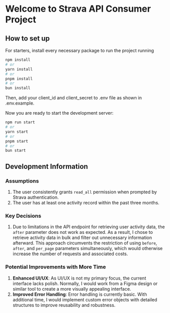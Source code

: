 # Welcome to Strava API Consumer Project

## How to set up

For starters, install every necessary package to run the project running

```bash
npm install
# or
yarn install
# or
pnpm install
# or
bun install
```

Then, add your client_id and client_secret to .env file as shown in .env.example.

Now you are ready to start the development server:

```bash
npm run start
# or
yarn start
# or
pnpm start
# or
bun start
```

## Development Information

### Assumptions

1. The user consistently grants `read_all` permission when prompted by Strava authentication.
2. The user has at least one activity record within the past three months.

### Key Decisions

1. Due to limitations in the API endpoint for retrieving user activity data, the `after` parameter does not work as expected. As a result, I chose to retrieve activity data in bulk and filter out unnecessary information afterward. This approach circumvents the restriction of using `before`, `after`, and `per_page` parameters simultaneously, which would otherwise increase the number of requests and associated costs.

### Potential Improvements with More Time

1. **Enhanced UI/UX**: As UI/UX is not my primary focus, the current interface lacks polish. Normally, I would work from a Figma design or similar tool to create a more visually appealing interface.
2. **Improved Error Handling**: Error handling is currently basic. With additional time, I would implement custom error objects with detailed structures to improve reusability and robustness.
